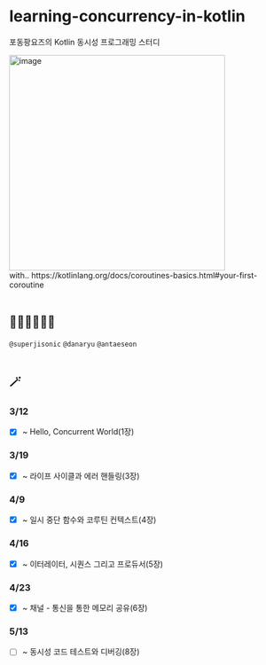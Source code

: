 # learning-concurrency-in-kotlin
포동팡요즈의 Kotlin 동시성 프로그래밍 스터디

<img width="389" alt="image" src="https://user-images.githubusercontent.com/67534066/230776950-6b29c985-b4aa-4636-92ab-d543343c5701.png">
<br> with.. 
https://kotlinlang.org/docs/coroutines-basics.html#your-first-coroutine
<br>
</br>

## 👩‍💻🧑‍💻👨‍💻
`@superjisonic`
`@danaryu`
`@antaeseon`
<br>
<br>
## 🪄

### 3/12
- [x] ~ Hello, Concurrent World(1장)

### 3/19
- [x] ~ 라이프 사이클과 에러 핸들링(3장)

### 4/9
- [x] ~ 일시 중단 함수와 코루틴 컨텍스트(4장)  

### 4/16
- [x] ~ 이터레이터, 시퀀스 그리고 프로듀서(5장)

### 4/23
- [x] ~ 채널 - 통신을 통한 메모리 공유(6장)

### 5/13
- [ ] ~ 동시성 코드 테스트와 디버깅(8장)
